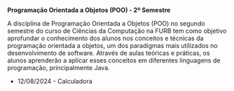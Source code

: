 **Programação Orientada a Objetos (POO) - 2º Semestre**


A disciplina de Programação Orientada a Objetos (POO) no segundo semestre do curso de Ciências da Computação na FURB tem como objetivo aprofundar o conhecimento dos alunos nos conceitos e técnicas da programação orientada a objetos, um dos paradigmas mais utilizados no desenvolvimento de software. Através de aulas teóricas e práticas, os alunos aprenderão a aplicar esses conceitos em diferentes linguagens de programação, principalmente Java.

- 12/08/2024 - Calculadora
